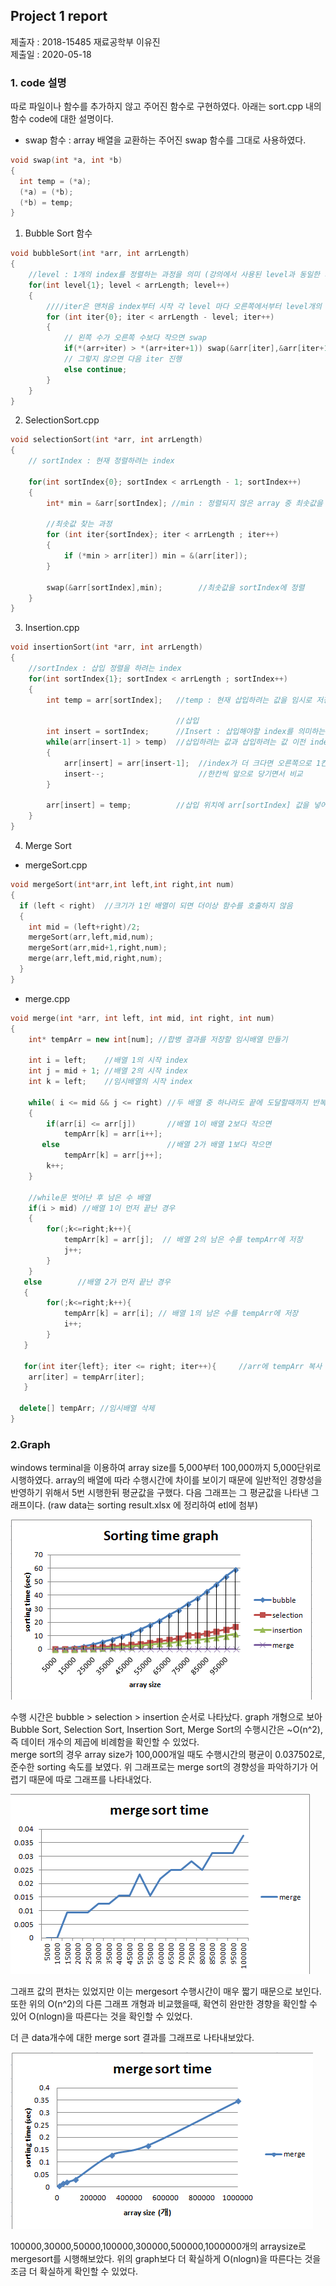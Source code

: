 
## Project 1 report
제출자 : 2018-15485 재료공학부 이유진   
제출일 : 2020-05-18
### 1. code 설명   
따로 파일이나 함수를  추가하지 않고 주어진 함수로 구현하였다. 아래는 sort.cpp 내의 함수 code에 대한 설명이다.  

- swap 함수 : array 배열을 교환하는 주어진 swap 함수를 그대로 사용하였다.
```c++
void swap(int *a, int *b)
{
  int temp = (*a);
  (*a) = (*b);
  (*b) = temp;
}
```

1. Bubble Sort 함수 
```c++
void bubbleSort(int *arr, int arrLength)
{
    //level : 1개의 index를 정렬하는 과정을 의미 (강의에서 사용된 level과 동일한 의미)
    for(int level{1}; level < arrLength; level++)    
    {   
        ////iter은 맨처음 index부터 시작 각 level 마다 오른쪽에서부터 level개의 숫자는 비교할 필요 없음.
        for (int iter{0}; iter < arrLength - level; iter++) 
        {
            // 왼쪽 수가 오른쪽 수보다 작으면 swap 
            if(*(arr+iter) > *(arr+iter+1)) swap(&arr[iter],&arr[iter+1]);  
            // 그렇지 않으면 다음 iter 진행
            else continue;                                                  
        }
    }
}
```   

2. SelectionSort.cpp
```c++
void selectionSort(int *arr, int arrLength)
{
    // sortIndex : 현재 정렬하려는 index
 
    for(int sortIndex{0}; sortIndex < arrLength - 1; sortIndex++)
    {
        int* min = &arr[sortIndex]; //min : 정렬되지 않은 array 중 최솟값을 가리키는 변수
        
        //최솟값 찾는 과정
        for (int iter{sortIndex}; iter < arrLength ; iter++)
        {
            if (*min > arr[iter]) min = &(arr[iter]);
        }
  
        swap(&arr[sortIndex],min);        //최솟값을 sortIndex에 정렬
    }
}
```   

3. Insertion.cpp
```c++
void insertionSort(int *arr, int arrLength)
{
    //sortIndex : 삽입 정렬을 하려는 index
    for(int sortIndex{1}; sortIndex < arrLength ; sortIndex++)
    {
        int temp = arr[sortIndex];   //temp : 현재 삽입하려는 값을 임시로 저장

                                     //삽입
        int insert = sortIndex;      //Insert : 삽입해야할 index를 의미하는 변수
        while(arr[insert-1] > temp)  //삽입하려는 값과 삽입하려는 값 이전 index의 값 비교
        {
            arr[insert] = arr[insert-1];  //index가 더 크다면 오른쪽으로 1칸씩 이동
            insert--;                     //한칸씩 앞으로 당기면서 비교
        }

        arr[insert] = temp;          //삽입 위치에 arr[sortIndex] 값을 넣어줌.
    }
}
```   

4. Merge Sort    
 * mergeSort.cpp
```c++
void mergeSort(int*arr,int left,int right,int num)
{
  if (left < right)  //크기가 1인 배열이 되면 더이상 함수를 호출하지 않음
  {
    int mid = (left+right)/2;
    mergeSort(arr,left,mid,num);
    mergeSort(arr,mid+1,right,num);
    merge(arr,left,mid,right,num);
  }
}
```   

 * merge.cpp
```c++
void merge(int *arr, int left, int mid, int right, int num)
{
    int* tempArr = new int[num]; //합병 결과를 저장할 임시배열 만들기

    int i = left;    //배열 1의 시작 index
    int j = mid + 1; //배열 2의 시작 index
    int k = left;    //임시배열의 시작 index

    while( i <= mid && j <= right) //두 배열 중 하나라도 끝에 도달할때까지 반복
    {
        if(arr[i] <= arr[j])       //배열 1이 배열 2보다 작으면
            tempArr[k] = arr[i++];
       else                        //배열 2가 배열 1보다 작으면
            tempArr[k] = arr[j++];
        k++;
    }    

    //while문 벗어난 후 남은 수 배열
    if(i > mid) //배열 1이 먼저 끝난 경우
    {
        for(;k<=right;k++){
            tempArr[k] = arr[j];  // 배열 2의 남은 수를 tempArr에 저장
            j++;
        }
    }
   else        //배열 2가 먼저 끝난 경우
   { 
        for(;k<=right;k++){
            tempArr[k] = arr[i]; // 배열 1의 남은 수를 tempArr에 저장
            i++;
        }
   }
                               
   for(int iter{left}; iter <= right; iter++){     //arr에 tempArr 복사
    arr[iter] = tempArr[iter];
   }

  delete[] tempArr; //임시배열 삭제
}
```

### 2.Graph
windows terminal을 이용하여 array size를 5,000부터 100,000까지 5,000단위로 시행하였다. array의 배열에 따라 수행시간에 차이를 보이기 때문에 일반적인 경향성을 반영하기 위해서 5번 시행한뒤 평균값을 구했다. 다음 그래프는 그 평균값을 나타낸 그래프이다. (raw data는 sorting result.xlsx 에 정리하여 etl에 첨부)   

![sortingtimegraph](./sortingtimegraph.PNG)   

 수행 시간은 bubble > selection > insertion 순서로 나타났다. graph 개형으로 보아 Bubble Sort, Selection Sort, Insertion Sort, Merge Sort의 수행시간은 ~O(n^2), 즉 데이터 개수의 제곱에 비례함을 확인할 수 있었다.    
 merge sort의 경우 array size가 100,000개일 때도 수행시간의 평균이 0.037502로, 준수한 sorting 속도를 보였다. 위 그래프로는 merge sort의 경향성을 파악하기가 어렵기 때문에 따로 그래프를 나타내었다.   
 
 
 ![mergesorttime](./mergesorttime.PNG)   
 
 그래프 값의 편차는 있었지만 이는 mergesort 수행시간이 매우 짧기 때문으로 보인다. 또한 위의 O(n^2)의 다른 그래프 개형과 비교했을때, 확연히 완만한 경향을 확인할 수 있어 O(nlogn)을 따른다는 것을 확인할 수 있었다.   
 
 더 큰 data개수에 대한 merge sort 결과를 그래프로 나타내보았다.   
 
 ![bigmergesort](./bigmergesort.PNG)   
 
 100000,30000,50000,100000,300000,500000,1000000개의 arraysize로 mergesort를 시행해보았다. 위의 graph보다 더 확실하게 O(nlogn)을 따른다는 것을 조금 더 확실하게 확인할 수 있었다. 
 
